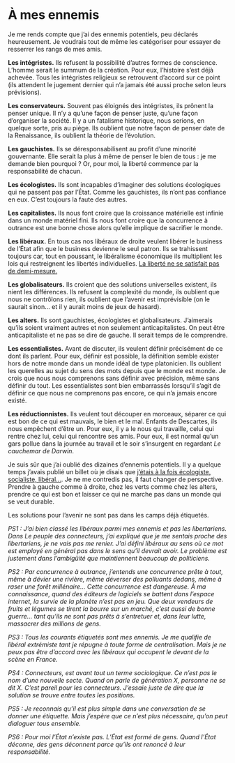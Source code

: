 # À mes ennemis

Je me rends compte que j’ai des ennemis potentiels, peu déclarés heureusement. Je voudrais tout de même les catégoriser pour essayer de resserrer les rangs de mes amis.

**Les intégristes.** Ils refusent la possibilité d’autres formes de conscience. L’homme serait le summum de la création. Pour eux, l’histoire s’est déjà achevée. Tous les intégristes religieux se retrouvent d’accord sur ce point (ils attendent le jugement dernier qui n’a jamais été aussi proche selon leurs prévisions).

**Les conservateurs.** Souvent pas éloignés des intégristes, ils prônent la penser unique. Il n’y a qu’une façon de penser juste, qu’une façon d’organiser la société. Il y a un fatalisme historique, nous serions, en quelque sorte, pris au piège. Ils oublient que notre façon de penser date de la Renaissance, ils oublient la théorie de l’évolution.

**Les gauchistes.** Ils se déresponsabilisent au profit d’une minorité gouvernante. Elle serait la plus à même de penser le bien de tous : je me demande bien pourquoi ? Or, pour moi, la liberté commence par la responsabilité de chacun.

**Les écologistes.** Ils sont incapables d’imaginer des solutions écologiques qui ne passent pas par l’État. Comme les gauchistes, ils n’ont pas confiance en eux. C’est toujours la faute des autres.

**Les capitalistes.** Ils nous font croire que la croissance matérielle est infinie dans un monde matériel fini. Ils nous font croire que la concurrence à outrance est une bonne chose alors qu’elle implique de sacrifier le monde.

**Les libéraux.** En tous cas nos libéraux de droite veulent libérer le business de l’État afin que le business devienne le seul patron. Ils se trahissent toujours car, tout en poussant, le libéralisme économique ils multiplient les lois qui restreignent les libertés individuelles. [La liberté ne se satisfait pas de demi-mesure.](https://tcrouzet.com/2006/07/24/cherchez-le-bug/)

**Les globalisateurs.** Ils croient que des solutions universelles existent, ils nient les différences. Ils refusent la complexité du monde, ils oublient que nous ne contrôlons rien, ils oublient que l’avenir est imprévisible (on le saurait sinon… et il y aurait moins de jeux de hasard).

**Les alters.** Ils sont gauchistes, écologistes et globalisateurs. J’aimerais qu’ils soient vraiment autres et non seulement anticapitalistes. On peut être anticapitaliste et ne pas se dire de gauche. Il serait temps de le comprendre.

**Les essentialistes.** Avant de discuter, ils veulent définir précisément de ce dont ils parlent. Pour eux, définir est possible, la définition semble exister hors de notre monde dans un monde idéal de type platonicien. Ils oublient les querelles au sujet du sens des mots depuis que le monde est monde. Je crois que nous nous comprenons sans définir avec précision, même sans définir du tout. Les essentialistes sont bien embarrassés lorsqu’il s’agit de définir ce que nous ne comprenons pas encore, ce qui n’a jamais encore existé.

**Les réductionnistes.** Ils veulent tout découper en morceaux, séparer ce qui est bon de ce qui est mauvais, le bien et le mal. Enfants de Descartes, ils nous empêchent d’être un. Pour eux, il y a le nous qui travaille, celui qui rentre chez lui, celui qui rencontre ses amis. Pour eux, il est normal qu’un gars pollue dans la journée au travail et le soir s’insurgent en regardant *Le cauchemar de Darwin*.

Je suis sûr que j’ai oublié des dizaines d’ennemis potentiels. Il y a quelque temps j’avais publié un billet où je disais que [j’étais à la fois écologiste, socialiste, libéral…](https://tcrouzet.com/2006/07/31/je-suis%e2%80%a6-pas-encore-un-freemen/). Je ne me contredis pas, il faut changer de perspective. Prendre à gauche comme à droite, chez les verts comme chez les alters, prendre ce qui est bon et laisser ce qui ne marche pas dans un monde qui se veut durable.

Les solutions pour l’avenir ne sont pas dans les camps déjà étiquetés.

*PS1 : J’ai bien classé les libéraux parmi mes ennemis et pas les libertariens. Dans Le peuple des connecteurs, j’ai expliqué que je me sentais proche des libertariens, je ne vais pas me renier. J’ai défini libéraux au sens où ce mot est employé en général pas dans le sens qu’il devrait avoir. Le problème est justement dans l’ambigüité que maintiennent beaucoup de politiciens.*

*PS2 : Par concurrence à outrance, j’entends une concurrence prête à tout, même à dévier une rivière, même déverser des polluants dedans, même à raser une forêt millénaire… Cette concurrence est dangereuse. À ma connaissance, quand des éditeurs de logiciels se battent dans l’espace internet, la survie de la planète n’est pas en jeu. Que deux vendeurs de fruits et légumes se tirent la bourre sur un marché, c’est aussi de bonne guerre… tant qu’ils ne sont pas prêts à s’entretuer et, dans leur lutte, massacrer des millions de gens.*

*PS3 : Tous les courants étiquetés sont mes ennemis. Je me qualifie de libéral extrémiste tant je répugne à toute forme de centralisation. Mais je ne peux pas être d’accord avec les libéraux qui occupent le devant de la scène en France.*

*PS4 : Connecteurs, est avant tout un terme sociologique. Ce n’est pas le nom d’une nouvelle secte. Quand on parle de génération X, personne ne se dit X. C’est pareil pour les connecteurs. J’essaie juste de dire que la solution se trouve entre toutes les positions.*

*PS5 : Je reconnais qu’il est plus simple dans une conversation de se donner une étiquette. Mais j’espère que ce n’est plus nécessaire, qu’on peut dialoguer tous ensemble.*

*PS6 : Pour moi l’État n’existe pas. L’État est formé de gens. Quand l’État déconne, des gens déconnent parce qu’ils ont renoncé à leur responsabilité.*